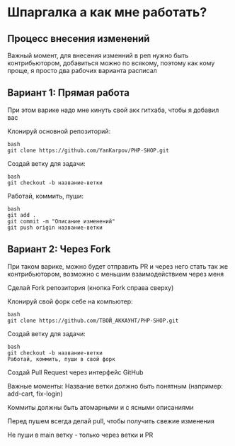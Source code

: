 # Шпаргалка а как мне работать?
## Процесс внесения изменений

Важный момент, для внесения изменний в реп нужно быть контрибьютором, добавиться можно по всякому, поэтому как кому проще, я просто два рабочих варианта расписал

## Вариант 1: Прямая работа 

При этом варике надо мне кинуть свой акк гитхаба, чтобы я добавил вас

Клонируй основной репозиторий:
```
bash
git clone https://github.com/YanKarpov/PHP-SHOP.git
```
Создай ветку для задачи:
```
bash
git checkout -b название-ветки
```

Работай, коммить, пуши:
```
bash
git add .
git commit -m "Описание изменений"
git push origin название-ветки
```

## Вариант 2: Через Fork 

При таком варике, можно будет отправить PR и через него стать так же контрибьютором, возможно с меньшим взаимодействием через меня

Сделай Fork репозитория (кнопка Fork справа сверху)

Клонируй свой форк себе на компьютер:
```
bash
git clone https://github.com/ТВОЙ_АККАУНТ/PHP-SHOP.git
```
Создай ветку для задачи:
```
bash
git checkout -b название-ветки
Работай, коммить, пуши в свой форк
```
Создай Pull Request через интерфейс GitHub

Важные моменты:
Название ветки должно быть понятным (например: add-cart, fix-login)

Коммиты должны быть атомарными и с ясными описаниями

Перед пушем всегда делай pull, чтобы получить свежие изменения

Не пуши в main ветку - только через ветки и PR











